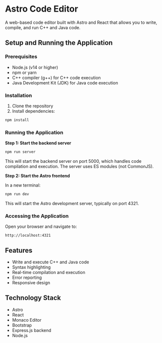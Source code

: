 # Astro Code Editor

A web-based code editor built with Astro and React that allows you to write, compile, and run C++ and Java code.

## Setup and Running the Application

### Prerequisites

- Node.js (v14 or higher)
- npm or yarn
- C++ compiler (g++) for C++ code execution
- Java Development Kit (JDK) for Java code execution

### Installation

1. Clone the repository
2. Install dependencies:

```bash
npm install
```

### Running the Application

**Step 1: Start the backend server**

```bash
npm run server
```

This will start the backend server on port 5000, which handles code compilation and execution. The server uses ES modules (not CommonJS).

**Step 2: Start the Astro frontend**

In a new terminal:

```bash
npm run dev
```

This will start the Astro development server, typically on port 4321.

### Accessing the Application

Open your browser and navigate to:

```
http://localhost:4321
```

## Features

- Write and execute C++ and Java code
- Syntax highlighting
- Real-time compilation and execution
- Error reporting
- Responsive design

## Technology Stack

- Astro
- React
- Monaco Editor
- Bootstrap
- Express.js backend
- Node.js